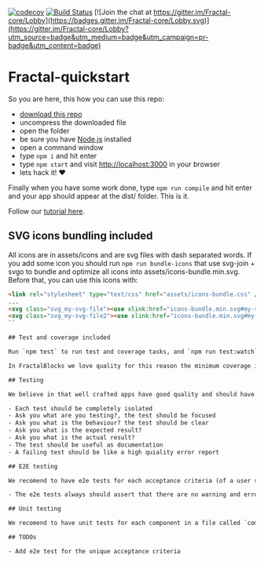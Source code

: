 [![codecov](https://codecov.io/gh/FractalBlocks/Fractal-quickstart/branch/master/graph/badge.svg)](https://codecov.io/gh/FractalBlocks/Fractal-quickstart)
[![Build Status](https://travis-ci.org/FractalBlocks/Fractal-quickstart.svg?branch=master)](https://travis-ci.org/FractalBlocks/Fractal-quickstart)
[![Join the chat at https://gitter.im/Fractal-core/Lobby](https://badges.gitter.im/Fractal-core/Lobby.svg)](https://gitter.im/Fractal-core/Lobby?utm_source=badge&utm_medium=badge&utm_campaign=pr-badge&utm_content=badge)
# Fractal-quickstart

So you are here, this how you can use this repo:

- [download this repo](https://github.com/FractalBlocks/Fractal-quickstart/archive/master.zip)
- uncompress the downloaded file
- open the folder
- be sure you have [Node.js](https://nodejs.org/en/) installed
- open a command window
- type `npm i` and hit enter
- type `npm start` and visit [http://localhost:3000](http://localhost:3000) in your browser
- lets hack it! :heart:

Finally when you have some work done, type `npm run compile` and hit enter and your app should appear at the dist/ folder. This is it.

Follow our [tutorial here](https://github.com/FractalBlocks/Fractal/blob/master/docs/tutorial/readme.md).

## SVG icons bundling included

All icons are in assets/icons and are svg files with dash separated words. If you add some icon you should run `npm run bundle-icons` that use svg-join + svgo to bundle and optimize all icons into assets/icons-bundle.min.svg. Before that, you can use this icons with:

```html
<link rel="stylesheet" type="text/css" href="assets/icons-bundle.css" />
...
<svg class="svg_my-svg-file"><use xlink:href="icons-bundle.min.svg#my-svg-file"></svg>
<svg class="svg_my-svg-file2"><use xlink:href="icons-bundle.min.svg#my-svg-file2"></svg>
``

## Test and coverage included

Run `npm test` to run test and coverage tasks, and `npm run test:watch` if you are develping for testing every time you make a change.

In FractalBlocks we love quality for this reason the minimum coverage is 100%, we encourage you to do the same

## Testing

We believe in that well crafted apps have good quality and should have 100% coverage. Here some tips for writing good tests:

- Each test should be completely isolated
- Ask you what are you testing?, the test should be focused
- Ask you what is the behaviour? the test should be clear
- Ask you what is the expected result?
- Ask you what is the actual result?
- The test should be useful as documentation
- A failing test should be like a high quiality error report

## E2E testing

We recomend to have e2e tests for each acceptance criteria (of a user story). E2e test always shoul import the module, e.g. `app/index.ts` as a start point. Here some tips:

- The e2e tests always should assert that there are no warning and errors via logs

## Unit testing

We recomend to have unit tests for each component in a file called `componentName.spec.ts`. You should test actions and inputs as you can see in `app/root.spec.ts` example.

## TODOs

- Add e2e test for the unique acceptance criteria
